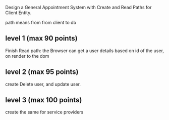 Design a General Appointment System with Create and Read Paths for Client Entity.

path means from from client to db

## level 1 (max 90 points)
Finish Read path: the Browser can get a user details based on id of the user, on render to the dom

## level 2 (max 95 points)
create Delete user, and update user.

## level 3 (max 100 points)
create the same for service providers
